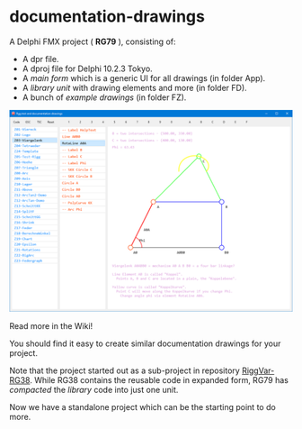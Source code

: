 # documentation-drawings

A Delphi FMX project ( **RG79** ), consisting of:

- A dpr file.
- A dproj file for Delphi 10.2.3 Tokyo.
- A *main form* which is a generic UI for all drawings (in folder App).
- A *library unit* with drawing elements and more (in folder FD).
- A bunch of *example drawings* (in folder FZ).

![RG79 screenshot](images/Z03-Viergelenk.png)

Read more in the Wiki!

You should find it easy to create similar documentation drawings for your project.

Note that the project started out as a sub-project in repository [RiggVar-RG38](https://github.com/federgraph/RiggVar-RG38).
While RG38 contains the reusable code in expanded form,
RG79 has *compacted* the *library* code into just one unit.

Now we have a standalone project which can be the starting point to do more.